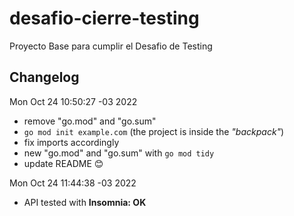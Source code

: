 # desafio-cierre-testing

Proyecto Base para cumplir el Desafio de Testing

## Changelog

Mon Oct 24 10:50:27 -03 2022
- remove "go.mod" and "go.sum"
- `go mod init example.com` (the project is inside the _"backpack"_)
- fix imports accordingly
- new "go.mod" and "go.sum" with `go mod tidy`
- update README :blush:

Mon Oct 24 11:44:38 -03 2022
- API tested with __Insomnia: OK__
